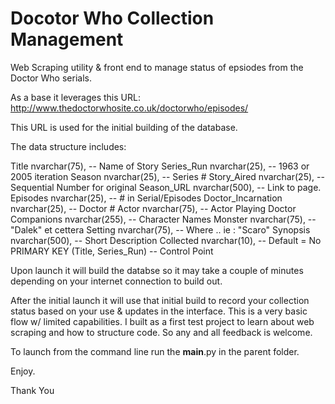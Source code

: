 # Docotor Who Collection Management


Web Scraping utility & front end to manage status of epsiodes from the Doctor Who serials.

As a base it leverages this URL: 
http://www.thedoctorwhosite.co.uk/doctorwho/episodes/


This URL is used for the initial building of the database. 

The data structure includes: 

Title nvarchar(75),  --  Name of Story 
Series_Run nvarchar(25),  -- 1963 or 2005 iteration
Season nvarchar(25),  -- Series #
Story_Aired nvarchar(25), -- Sequential Number for original
Season_URL nvarchar(500), -- Link to page.
Episodes nvarchar(25), -- # in Serial/Episodes
Doctor_Incarnation nvarchar(25),  -- Doctor #
Actor nvarchar(75),  -- Actor Playing Doctor
Companions nvarchar(255),  -- Character Names
Monster nvarchar(75),  -- "Dalek" et cettera
Setting nvarchar(75),  -- Where .. ie : "Scaro" 
Synopsis nvarchar(500),  -- Short Description
Collected nvarchar(10),  -- Default = No 
PRIMARY KEY (Title, Series_Run)  -- Control Point 

Upon launch it will build the databse so it may take a couple of minutes depending on your internet connection to build out. 

After the initial launch it will use that initial build to record your collection status based on your use & updates in the interface.  This is a very basic flow w/ limited capabilities. I built as a first test project to learn about web scraping and how to structure code. So any and all feedback is welcome. 

To launch from the command line run the __main__.py in the parent folder. 

Enjoy. 

Thank You 